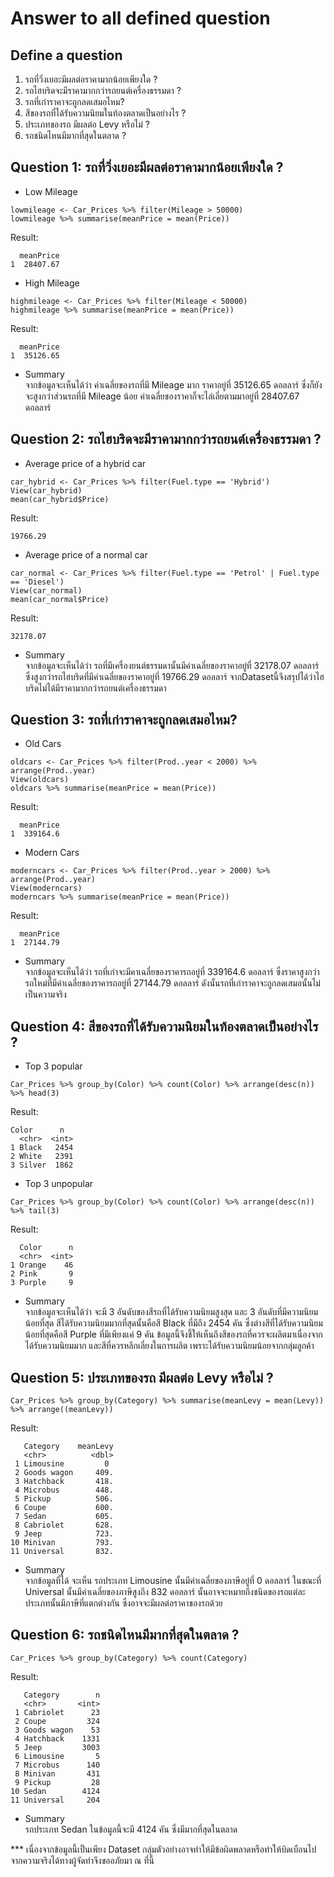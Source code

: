 # Answer to all defined question
## Define a question
1. รถที่วิ่งเยอะมีผลต่อราคามากน้อยเพียงใด ?
2. รถไฮบริดจะมีราคามากกว่ารถยนต์เครื่องธรรมดา ?
3. รถที่เก่าราคาจะถูกลดเสมอไหม?
4. สีของรถที่ได้รับความนิยมในท้องตลาดเป็นอย่างไร ?
5. ประเภทของรถ มีผลต่อ Levy หรือไม่ ?
6. รถชนิดไหนมีมากที่สุดในตลาด ?
## Question 1: รถที่วิ่งเยอะมีผลต่อราคามากน้อยเพียงใด ?
- Low Mileage 
```
lowmileage <- Car_Prices %>% filter(Mileage > 50000)
lowmileage %>% summarise(meanPrice = mean(Price))
```
Result:
```
  meanPrice
1  28407.67
```
- High Mileage 
```
highmileage <- Car_Prices %>% filter(Mileage < 50000)
highmileage %>% summarise(meanPrice = mean(Price))
```
Result:
```
  meanPrice
1  35126.65
```
- Summary <br>
จากข้อมูลจะเห็นได้ว่า ค่าเฉลี่ยของรถที่มี Mileage มาก ราคาอยู่ที่ 35126.65 ดอลลาร์ ซึ่งก็ยังจะสูงกว่าส่วนรถที่มี  Mileage น้อย ค่าเฉลี่ยของราคาก็จะไล่เลี่ยตามมาอยู่ที่ 28407.67 ดอลลาร์
## Question 2: รถไฮบริดจะมีราคามากกว่ารถยนต์เครื่องธรรมดา ?
- Average price of a hybrid car
```
car_hybrid <- Car_Prices %>% filter(Fuel.type == 'Hybrid')
View(car_hybrid)
mean(car_hybrid$Price)
```
Result:
```
19766.29
```
- Average price of a normal car
```
car_normal <- Car_Prices %>% filter(Fuel.type == 'Petrol' | Fuel.type == 'Diesel')
View(car_normal)
mean(car_normal$Price)
```
Result:
```
32178.07
```
- Summary <br>
จากข้อมูลจะเห็นได้ว่า รถที่มีเครื่องยนต์ธรรมดานั้นมีค่าเฉลี่ยของราคาอยู่ที่ 32178.07 ดอลลาร์ ซึ่งสูงกว่ารถไฮบริดที่มีค่าเฉลี่ยของราคาอยู่ที่ 19766.29 ดอลลาร์ จากDatasetนี้จึงสรุปได้ว่าไฮบริดไม่ได้มีราคามากกว่ารถยนต์เครื่องธรรมดา 
## Question 3: รถที่เก่าราคาจะถูกลดเสมอไหม?
- Old Cars
```
oldcars <- Car_Prices %>% filter(Prod..year < 2000) %>% arrange(Prod..year)
View(oldcars)
oldcars %>% summarise(meanPrice = mean(Price))
```
Result:
```
  meanPrice
1  339164.6
```
- Modern Cars
```
moderncars <- Car_Prices %>% filter(Prod..year > 2000) %>% arrange(Prod..year)
View(moderncars)
moderncars %>% summarise(meanPrice = mean(Price))
```
Result:
```
  meanPrice
1  27144.79
```
- Summary <br>
จากข้อมูลจะเห็นได้ว่า รถที่เก่าจะมีคาเฉลี่ยของราคารถอยู่ที่ 339164.6 ดอลลาร์ ซึ่งราคาสูงกว่ารถใหม่ที่มีค่าเฉลี่ยของราคารถอยู่ที่ 27144.79 ดอลลาร์ ดังนั้นรถที่เก่าราคาจะถูกลดเสมอนั้นไม่เป็นความจริง
## Question 4: สีของรถที่ได้รับความนิยมในท้องตลาดเป็นอย่างไร ?
- Top 3 popular
```
Car_Prices %>% group_by(Color) %>% count(Color) %>% arrange(desc(n)) %>% head(3)
```
Result:
``` 
Color      n
  <chr>  <int>
1 Black   2454
2 White   2391
3 Silver  1862
```
- Top 3 unpopular
```
Car_Prices %>% group_by(Color) %>% count(Color) %>% arrange(desc(n)) %>% tail(3)
```
Result:
```  
  Color      n
  <chr>  <int>
1 Orange    46
2 Pink       9
3 Purple     9
```
- Summary <br>
จากข้อมูลจะเห็นได้ว่า จะมี 3 อันดับของสีรถที่ได้รับความนิยมสูงสุด และ 3 อันดับที่มีความนิยมน้อยที่สุด สีได้รับความนิยมมากที่สุดนั้นคือสี Black ที่มีถึง 2454 คัน ซึ่งต่างสีที่ได้รับความนิยมน้อยที่สุดคือสี Purple ที่มีเพียงแค่ 9 คัน ข้อมูลนี้จึงชี้ให้เห็นถึงสีของรถที่ควรจะผลิตมาเนื่องจากได้รับความนิยมมาก และสีที่ควรหลีกเลี่ยงในการผลิต เพราะได้รับความนิยมน้อยจากกลุ่มลูกค้า

## Question 5: ประเภทของรถ มีผลต่อ Levy หรือไม่ ?
```
Car_Prices %>% group_by(Category) %>% summarise(meanLevy = mean(Levy)) %>% arrange((meanLevy))
```
Result:
```
   Category    meanLevy
   <chr>          <dbl>
 1 Limousine         0 
 2 Goods wagon     409.
 3 Hatchback       418.
 4 Microbus        448.
 5 Pickup          506.
 6 Coupe           600.
 7 Sedan           605.
 8 Cabriolet       628.
 9 Jeep            723.
10 Minivan         793.
11 Universal       832.
```
- Summary <br>
จากข้อมูลที่ได้ จะเห็น รถประเภท Limousine นั้นมีค่าเฉลี่ยของภาษีอยู่ที่ 0 ดอลลาร์ ในขณะที่ Universal นั้นมีค่าเฉลี่ยของภาษีสูงถึง 832 ดอลลาร์ นั้นอาจจะหมายถึงชนิดของรถแต่ละประเภทนั้นมีภาษีที่แตกต่างกัน ซึ่งอาจจะมีผลต่อราคาของรถด้วย 
## Question 6: รถชนิดไหนมีมากที่สุดในตลาด ?
```
Car_Prices %>% group_by(Category) %>% count(Category)
```
Result:
```
   Category        n
   <chr>       <int>
 1 Cabriolet      23
 2 Coupe         324
 3 Goods wagon    53
 4 Hatchback    1331
 5 Jeep         3003
 6 Limousine       5
 7 Microbus      140
 8 Minivan       431
 9 Pickup         28
10 Sedan        4124
11 Universal     204
```
- Summary <br>
รถประเภท Sedan ในข้อมูลนี้จะมี 4124 คัน ซึ่งมีมากที่สุดในตลาด

*** เนื่องจากข้อมูลนี้เป็นเพียง Dataset กลุ่มตัวอย่างอาจทำให้มีข้อผิดพลาดหรือทำให้บิดเบือนไปจากความจริงได้ทางผู้จัดทำจึงขออภัยมา ณ ที่นี้

